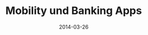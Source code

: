 ---
abstract: ''
authors:
- Gerald Madlmayr
- Thomas Grechenig
date: '2014-03-26'
featured: false
publication_types:
- '0'
publishDate: '2014-03-26'
title: Mobility und Banking Apps
url_pdf: ''
---